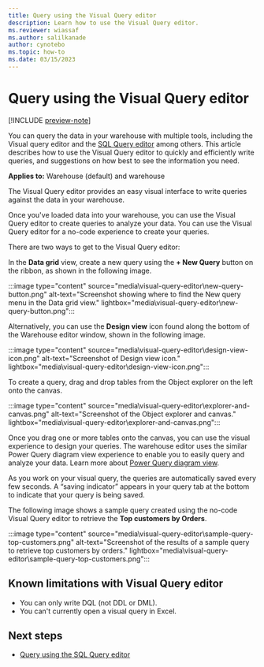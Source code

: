```yaml
---
title: Query using the Visual Query editor
description: Learn how to use the Visual Query editor.
ms.reviewer: wiassaf
ms.author: salilkanade
author: cynotebo
ms.topic: how-to
ms.date: 03/15/2023
---
```


# Query using the Visual Query editor

[!INCLUDE [preview-note](../includes/preview-note.md)]

You can query the data in your warehouse with multiple tools, including the Visual query editor and the [SQL Query editor](sql-query-editor.md) among others. This article describes how to use the Visual Query editor to quickly and efficiently write queries, and suggestions on how best to see the information you need.

**Applies to:** Warehouse (default) and warehouse

The Visual Query editor provides an easy visual interface to write queries against the data in your warehouse.

Once you've loaded data into your warehouse, you can use the Visual Query editor to create queries to analyze your data. You can use the Visual Query editor for a no-code experience to create your queries.

There are two ways to get to the Visual Query editor:

In the **Data grid** view, create a new query using the **+ New Query** button on the ribbon, as shown in the following image.

:::image type="content" source="media\visual-query-editor\new-query-button.png" alt-text="Screenshot showing where to find the New query menu in the Data grid view." lightbox="media\visual-query-editor\new-query-button.png":::

Alternatively, you can use the **Design view** icon found along the bottom of the Warehouse editor window, shown in the following image.

:::image type="content" source="media\visual-query-editor\design-view-icon.png" alt-text="Screenshot of Design view icon." lightbox="media\visual-query-editor\design-view-icon.png":::

To create a query, drag and drop tables from the Object explorer on the left onto the canvas.

:::image type="content" source="media\visual-query-editor\explorer-and-canvas.png" alt-text="Screenshot of the Object explorer and canvas." lightbox="media\visual-query-editor\explorer-and-canvas.png":::

Once you drag one or more tables onto the canvas, you can use the visual experience to design your queries. The warehouse editor uses the similar Power Query diagram view experience to enable you to easily query and analyze your data. Learn more about [Power Query diagram view](/power-query/diagram-view).

As you work on your visual query, the queries are automatically saved every few seconds. A “saving indicator” appears in your query tab at the bottom to indicate that your query is being saved.

The following image shows a sample query created using the no-code Visual Query editor to retrieve the **Top customers by Orders**.

:::image type="content" source="media\visual-query-editor\sample-query-top-customers.png" alt-text="Screenshot of the results of a sample query to retrieve top customers by orders." lightbox="media\visual-query-editor\sample-query-top-customers.png":::

## Known limitations with Visual Query editor

- You can only write DQL (not DDL or DML).
- You can't currently open a visual query in Excel.

## Next steps

- [Query using the SQL Query editor](sql-query-editor.md)
